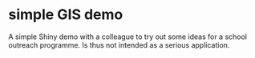 # simple GIS demo

A simple Shiny demo with a colleague to try out some ideas for a school outreach programme. Is thus not intended as a serious application.